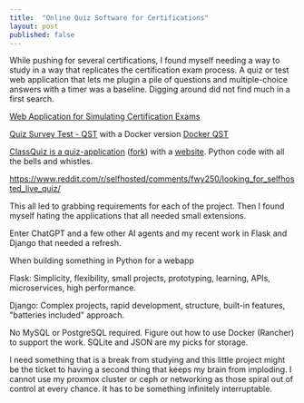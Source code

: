 ```yaml
---
title:  "Online Quiz Software for Certifications"
layout: post
published: false
---
```


While pushing for several certifications, I found myself needing a way to study in a way that replicates the certification exam process. A quiz or test web application that lets me plugin a pile of questions and multiple-choice answers with a timer was a baseline. Digging around did not find much in a first search.

[Web Application for Simulating Certification Exams](https://github.com/mcgarrah/nzarttrainer)

[Quiz Survey Test - QST](https://sourceforge.net/projects/qstonline/) with a Docker version [Docker QST](https://github.com/elquimista/qst-docker)

[ClassQuiz is a quiz-application](https://github.com/mawoka-myblock/ClassQuiz) ([fork](https://github.com/mcgarrah/ClassQuiz)) with a [website](https://classquiz.de/). Python code with all the bells and whistles.

https://www.reddit.com/r/selfhosted/comments/fwy250/looking_for_selfhosted_live_quiz/

<!-- excerpt-end -->

This all led to grabbing requirements for each of the project.  Then I found myself hating the applications
that all needed small extensions.

Enter ChatGPT and a few other AI agents and my recent work in Flask and Django that needed a refresh.

When building something in Python for a webapp

Flask:
 Simplicity, flexibility, small projects, prototyping, learning, APIs, microservices, high performance.

Django:
 Complex projects, rapid development, structure, built-in features, "batteries included" approach.

No MySQL or PostgreSQL required. Figure out how to use Docker (Rancher) to support the work.
SQLite and JSON are my picks for storage.

I need something that is a break from studying and this little project might be the ticket to having a 
second thing that keeps my brain from imploding. I cannot use my proxmox cluster or ceph or networking
as those spiral out of control at every chance. It has to be something infinitely interruptable.

